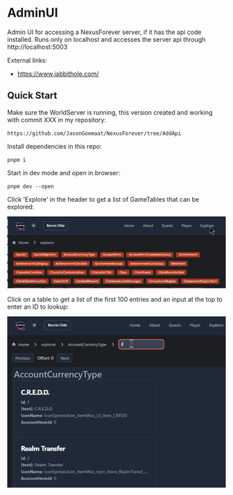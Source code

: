# AdminUI

Admin UI for accessing a NexusForever server, if it has the api code
installed.  Runs only on localhost and accesses the server api
through http://localhost:5003

External links:

* https://www.jabbithole.com/

## Quick Start

Make sure the WorldServer is running, this version created and
working with commit XXX in my repository:

    https://github.com/JasonGoemaat/NexusForever/tree/AddApi


Install dependencies in this repo:

    pnpm i

Start in dev mode and open in browser:

    pnpm dev --open

Click 'Explore' in the header to get a list of GameTables that
can be explored:

![Explorer](doc/Explorer/Explorer.png)

Click on a table to get a list of the first 100 entries
and an input at the top to enter an ID to lookup:

![Explorer_Table](doc/Explorer/Explorer_Table.png)

